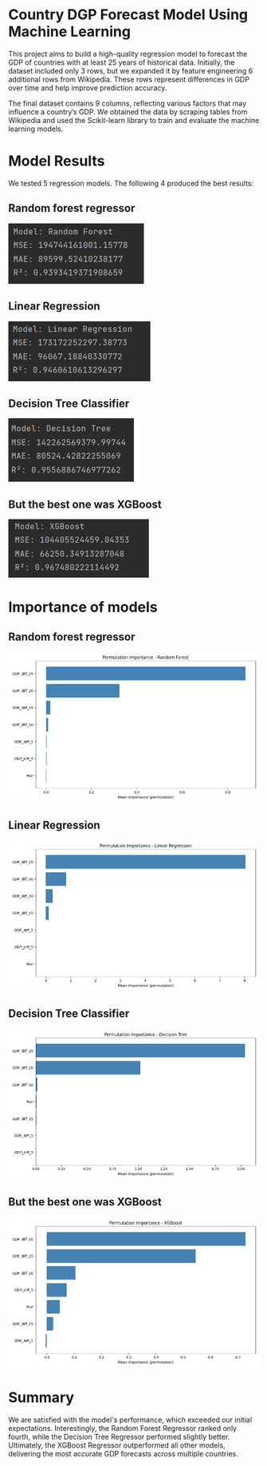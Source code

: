 # Country DGP Forecast Model Using Machine Learning

This project aims to build a high-quality regression model to forecast the GDP of countries with at least 25 years of historical data.
Initially, the dataset included only 3 rows, but we expanded it by feature engineering 6 additional rows from Wikipedia.
These rows represent differences in GDP over time and help improve prediction accuracy.

The final dataset contains 9 columns, reflecting various factors that may influence a country’s GDP.
We obtained the data by scraping tables from Wikipedia and used the Scikit-learn library to train and evaluate the machine learning models.

# Model Results
We tested 5 regression models. The following 4 produced the best results:
## Random forest regressor
![K Nearest Neighbors Error](https://github.com/ELJarzynski/Zaliczenie_ZiRD/blob/master/Regresja_web_scraping/images/randomforest_output.png)

## Linear Regression
![Logistic Regression Error](https://github.com/ELJarzynski/Zaliczenie_ZiRD/blob/master/Regresja_web_scraping/images/lr_output.png)

## Decision Tree Classifier
![Decision Tree Classifier Error](https://github.com/ELJarzynski/Zaliczenie_ZiRD/blob/master/Regresja_web_scraping/images/tree_output.png)

## But the best one was XGBoost
![Random Forest Classifier Error](https://github.com/ELJarzynski/Zaliczenie_ZiRD/blob/master/Regresja_web_scraping/images/xgboost_output.png)

# Importance of models

## Random forest regressor
![K Nearest Neighbors Error](https://github.com/ELJarzynski/Zaliczenie_ZiRD/blob/master/Regresja_web_scraping/images/importance_RandomForest.png)

## Linear Regression
![Logistic Regression Error](https://github.com/ELJarzynski/Zaliczenie_ZiRD/blob/master/Regresja_web_scraping/images/importance_LR.png)

## Decision Tree Classifier
![Decision Tree Classifier Error](https://github.com/ELJarzynski/Zaliczenie_ZiRD/blob/master/Regresja_web_scraping/images/importance_Tree.png)

## But the best one was XGBoost
![Random Forest Classifier Error](https://github.com/ELJarzynski/Zaliczenie_ZiRD/blob/master/Regresja_web_scraping/images/importance_XGBoost.png)

# Summary
We are satisfied with the model's performance, which exceeded our initial expectations.
Interestingly, the Random Forest Regressor ranked only fourth, while the Decision Tree Regressor performed slightly better.
Ultimately, the XGBoost Regressor outperformed all other models, delivering the most accurate GDP forecasts across multiple countries.